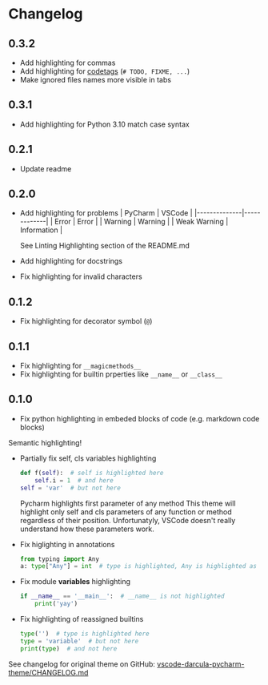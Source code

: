 # Changelog

## 0.3.2

- Add highlighting for commas
- Add highlighting for [codetags](https://peps.python.org/pep-0350/) (`# TODO, FIXME, ...`)
- Make ignored files names more visible in tabs

## 0.3.1

- Add highlighting for Python 3.10 match case syntax

## 0.2.1

- Update readme

## 0.2.0

- Add highlighting for problems
  | PyCharm      | VSCode      |
  |--------------|-------------|
  | Error        | Error       |
  | Warning      | Warning     |
  | Weak Warning | Information |
  
  See Linting Highlighting section of the README.md
- Add highlighting for docstrings
- Fix highlighting for invalid characters

## 0.1.2

- Fix highlighting for decorator symbol (`@`)

## 0.1.1

- Fix highlighting for `__magicmethods__`
- Fix highlighting for builtin prperties like `__name__` or `__class__`

## 0.1.0

- Fix python highlighting in embeded blocks of code (e.g. markdown code blocks)

Semantic highlighting!

- Partially fix self, cls variables highlighting

  ```py
  def f(self):  # self is highlighted here
      self.i = 1  # and here
  self = 'var'  # but not here
  ```

  Pycharm highlights first parameter of any method
  This theme will highlight only self and cls parameters of any function or method regardless of their position.
  Unfortunatyly, VSCode doesn't really understand how these parameters work.

- Fix higlighting in annotations

  ```py
  from typing import Any
  a: type["Any"] = int  # type is highlighted, Any is highlighted as class
  ```

- Fix module __variables__ highlighting

  ```py
  if __name__ == '__main__':  # __name__ is not highlighted
      print('yay')
  ```

- Fix highlighting of reassigned builtins

    ```py
    type('')  # type is highlighted here
    type = 'variable'  # but not here
    print(type)  # and not here
    ```

See changelog for original theme on GitHub: [vscode-darcula-pycharm-theme/CHANGELOG.md](https://github.com/garytyler/vscode-darcula-pycharm-theme/blob/8ac67ce56a2c19856c3e80872e2bc51c65ba5b92/CHANGELOG.md)
